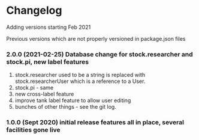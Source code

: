 # Changelog


Adding versions starting Feb 2021

Previous versions which are not properly versioned in package.json files
### 2.0.0 (2021-02-25) Database change for stock.researcher and stock.pi, new label features

1. stock.researcher used to be a string is replaced with stock.researcherUser which is
a reference to a User.
1. stock.pi - same
1. new cross-label feature
1. improve tank label feature to allow user editing
1. bunches of other things - see the git log.


### 1.0.0 (Sept 2020) initial release features all in place, several facilities gone live
